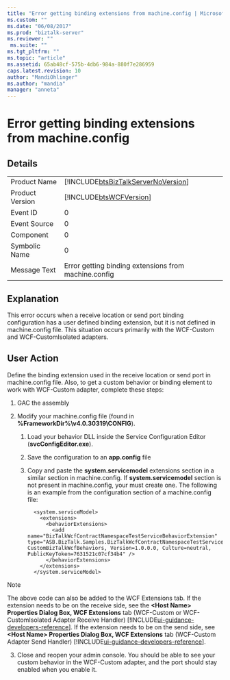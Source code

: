 ```yaml
---
title: "Error getting binding extensions from machine.config | Microsoft Docs"
ms.custom: ""
ms.date: "06/08/2017"
ms.prod: "biztalk-server"
ms.reviewer: ""
 ms.suite: ""
ms.tgt_pltfrm: ""
ms.topic: "article"
ms.assetid: 65ab48cf-575b-4db6-984a-880f7e286959
caps.latest.revision: 10
author: "MandiOhlinger"
ms.author: "mandia"
manager: "anneta"
---
```

# Error getting binding extensions from machine.config
## Details  
  
|||  
|-|-|  
|Product Name|[!INCLUDE[btsBizTalkServerNoVersion](../includes/btsbiztalkservernoversion-md.md)]|  
|Product Version|[!INCLUDE[btsWCFVersion](../includes/btswcfversion-md.md)]|  
|Event ID|0|  
|Event Source|0|  
|Component|0|  
|Symbolic Name|0|  
|Message Text|Error getting binding extensions from machine.config|  
  
## Explanation  
 This error occurs when a  receive location or send port binding configuration has a user defined binding extension, but it is not defined in machine.config file. This situation occurs primarily with the WCF-Custom and WCF-CustomIsolated adapters.  
  
## User Action  
 Define the binding extension used in the receive location or send port in machine.config file. Also, to get a custom behavior or binding element to work with WCF-Custom adapter, complete these steps:  
  
1.  GAC the assembly  
  
2.  Modify your machine.config file (found in **%FrameworkDir%\v4.0.30319\CONFIG**).  
  
    1.  Load your behavior DLL inside the Service Configuration Editor (**svcConfigEditor.exe**).  
  
    2.  Save the configuration to an **app.config** file  
  
    3.  Copy and paste the **system.servicemodel** extensions section in a similar section in machine.config. If **system.servicemodel** section is not present in machine.config, your must create one. The following is an example from the configuration section of a machine.config file:  
  
        ```  
          <system.serviceModel>  
            <extensions>  
              <behaviorExtensions>  
                <add name="BizTalkWcfContractNamespaceTestServiceBehaviorExtension" type="ASB.BizTalk.Samples.BizTalkWcfContractNamespaceTestServiceBehaviorExtension, CustomBizTalkWcfBehaviors, Version=1.0.0.0, Culture=neutral, PublicKeyToken=7631521c07cf34b4" />  
              </behaviorExtensions>  
            </extensions>  
          </system.serviceModel>  
        ```  
  
> [!NOTE]
>  The above code can also be added to the WCF Extensions tab. If the extension needs to be on the receive side, see the **\<Host Name> Properties Dialog Box, WCF Extensions** tab (WCF-Custom or WCF-CustomIsolated Adapter Receive Handler) [!INCLUDE[ui-guidance-developers-reference](../includes/ui-guidance-developers-reference.md)]. If the extension needs to be on the send side, see **\<Host Name> Properties Dialog Box, WCF Extensions** tab (WCF-Custom Adapter Send Handler) [!INCLUDE[ui-guidance-developers-reference](../includes/ui-guidance-developers-reference.md)].  
  
 3. Close and reopen your admin console. You should be able to see your custom behavior in the WCF-Custom adapter, and the port should stay enabled when you enable it.